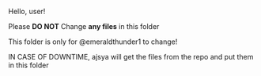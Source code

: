 Hello, user!

Please **DO NOT** Change **any files** in this folder

This folder is only for @emeraldthunder1 to change!

IN CASE OF DOWNTIME, ajsya will get the files from the repo and put them in this folder
